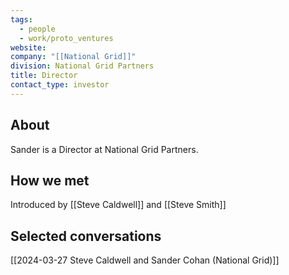 ```yaml
---
tags:
  - people
  - work/proto_ventures
website: 
company: "[[National Grid]]"
division: National Grid Partners
title: Director
contact_type: investor
---
```

## About
Sander is a Director at National Grid Partners.

## How we met
Introduced by [[Steve Caldwell]] and [[Steve Smith]]

## Selected conversations
[[2024-03-27 Steve Caldwell and Sander Cohan (National Grid)]]